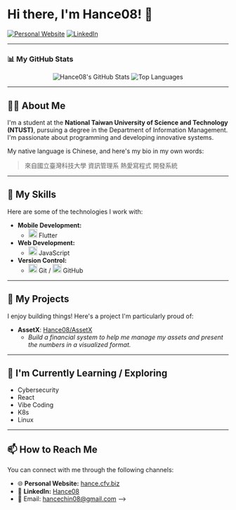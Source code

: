# Hi there, I'm Hance08! 👋

<a href="https://hance.cfv.biz" target="_blank"><img src="https://img.shields.io/badge/Website-1A1A1A?style=for-the-badge&logo=world&logoColor=white" alt="Personal Website"></a>
<a href="https://www.linkedin.com/notifications/?filter=all" target="_blank"><img src="https://img.shields.io/badge/LinkedIn-0077B5?style=for-the-badge&logo=linkedin&logoColor=white" alt="LinkedIn"></a>
<!-- Friendly reminder: The LinkedIn URL you provided (https://www.linkedin.com/notifications/?filter=all) seems to be a link to your notifications. You might want to replace it with your public LinkedIn profile URL. -->

---

### 📊 My GitHub Stats
<p align="center">
  <img src="https://github-readme-stats.vercel.app/api?username=Hance08&show_icons=true&theme=tokyonight&rank_icon=github&hide_border=true" alt="Hance08's GitHub Stats" />
  <img src="https://github-readme-stats.vercel.app/api/top-langs/?username=Hance08&layout=compact&theme=tokyonight&hide_border=true" alt="Top Languages" />
</p>

---

## 👨‍💻 About Me

I'm a student at the **National Taiwan University of Science and Technology (NTUST)**, pursuing a degree in the Department of Information Management. I'm passionate about programming and developing innovative systems.

My native language is Chinese, and here's my bio in my own words:
> 來自國立臺灣科技大學 資訊管理系 熱愛寫程式 開發系統

---

## 🚀 My Skills

Here are some of the technologies I work with:

- **Mobile Development:**
  - <img src="https://img.shields.io/badge/Flutter-%2302569B.svg?style=flat-square&logo=Flutter&logoColor=white" alt="Flutter" height="20"/> Flutter
- **Web Development:**
  - <img src="https://img.shields.io/badge/JavaScript-%23F7DF1E.svg?style=flat-square&logo=javascript&logoColor=black" alt="JavaScript" height="20"/> JavaScript
- **Version Control:**
  - <img src="https://img.shields.io/badge/Git-%23F05033.svg?style=flat-square&logo=git&logoColor=white" alt="Git" height="20"/> Git / <img src="https://img.shields.io/badge/GitHub-%23181717.svg?style=flat-square&logo=github&logoColor=white" alt="GitHub" height="20"/> GitHub

<!-- 💡 You can add more skills and use badges from sites like https://shields.io/ or https://devicon.dev/ -->
<!-- Examples:
  - **Languages:** Python, Java, C++, Dart
  - **Frameworks/Libraries:** React, Node.js, Django
  - **Databases:** Firebase, SQL, MongoDB
  - **Cloud/DevOps:** Docker, AWS
-->

---

## 🌟 My Projects

I enjoy building things! Here's a project I'm particularly proud of:

- **AssetX**: [Hance08/AssetX](https://github.com/Hance08/AssetX)
  - *Build a financial system to help me manage my assets and present the numbers in a visualized format.*

<!-- 💡 Feel free to add more projects!
- **Project Name 2**: [Link to Project] - Short description.
- **Project Name 3**: [Link to Project] - Short description.
-->

---

## 🌱 I'm Currently Learning / Exploring

- Cybersecurity
- React
- Vibe Coding
- K8s
- Linux

---

## 📫 How to Reach Me

You can connect with me through the following channels:

- 🌐 **Personal Website:** [hance.cfv.biz](https://hance.cfv.biz)
- 💼 **LinkedIn:** [Hance08](https://www.linkedin.com/notifications/?filter=all) <!-- Remember to update this with your public profile URL! -->
- 📧 Email: hancechin08@gmail.com
-->

<!-- Optional: Visitor Badge (Uncomment to use)
<p align="center">
  <img src="https://profile-counter.glitch.me/Hance08/count.svg" alt="Visitor Count" />
</p>
-->

